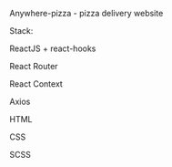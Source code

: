Anywhere-pizza - pizza delivery website

Stack:

ReactJS + react-hooks

React Router

React Context

Axios

HTML

CSS

SCSS
